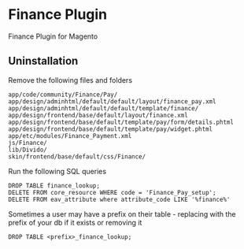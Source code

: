 # Finance Plugin
Finance Plugin for Magento


## Uninstallation
Remove the following files and folders
```
app/code/community/Finance/Pay/
app/design/adminhtml/default/default/layout/finance_pay.xml
app/design/adminhtml/default/default/template/finance/
app/design/frontend/base/default/layout/finance.xml
app/design/frontend/base/default/template/pay/form/details.phtml
app/design/frontend/base/default/template/pay/widget.phtml
app/etc/modules/Finance_Payment.xml
js/Finance/
lib/Divido/
skin/frontend/base/default/css/Finance/
```

Run the following SQL queries 
```
DROP TABLE finance_lookup;
DELETE FROM core_resource WHERE code = 'Finance_Pay_setup';
DELETE FROM eav_attribute where attribute_code LIKE '%finance%'
```

Sometimes a user may have a prefix on their table - replacing <prefix> with the prefix of your db if it exists or removing it
```
DROP TABLE <prefix>_finance_lookup;
```
